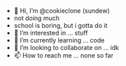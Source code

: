 - 👋 Hi, I’m @cookieclone (sundew)
- not doing much
- school is boring, but i gotta do it
- 👀 I’m interested in ... stuff
- 🌱 I’m currently learning ... code
- 💞️ I’m looking to collaborate on ... idk 
- 📫 How to reach me ... none so far

<!---
cookieclone/cookieclone is a ✨ special ✨ repository because its `README.md` (this file) appears on your GitHub profile.
You can click the Preview link to take a look at your changes.
--->
